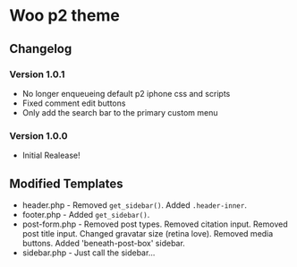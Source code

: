 # Woo p2 theme

## Changelog

### Version 1.0.1
* No longer enqueueing default p2 iphone css and scripts
* Fixed comment edit buttons
* Only add the search bar to the primary custom menu

### Version 1.0.0
* Initial Realease!

## Modified Templates
* header.php - Removed `get_sidebar()`. Added `.header-inner`.
* footer.php - Added `get_sidebar()`.
* post-form.php - Removed post types. Removed citation input. Removed post title input. Changed gravatar size (retina love). Removed media buttons. Added 'beneath-post-box' sidebar.
* sidebar.php - Just call the sidebar...
